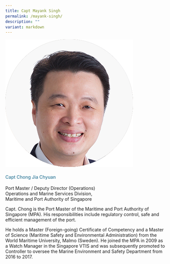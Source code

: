 ```yaml
---
title: Capt Mayank Singh
permalink: /mayank-singh/
description: ""
variant: markdown
---
```

<div class="row">
<div class="col is-3"><img src="/images/Speakers/chongjiachyuan.png"></div>
<div class="col is-9 speaker-details">
<h4>Capt Chong Jia Chyuan</h4>
<p>Port Master / Deputy Director (Operations)<br>Operations and Marine Services Division, <br>Maritime and Port Authority of Singapore</p>
<p>Capt. Chong is the Port Master of the Maritime and Port Authority of Singapore (MPA). His responsibilities include regulatory control, safe and efficient management of the port.</p>
<p>He holds a Master (Foreign-going) Certificate of Competency and a Master of Science (Maritime Safety and Environmental Administration) from the World Maritime University, Malmo (Sweden). He joined the MPA in 2009 as a Watch Manager in the Singapore VTIS and was subsequently promoted to Controller to oversee the Marine Environment and Safety Department from 2016 to 2017.</p>
</div>
</div>

<style type="text/css"> 
.is-left{
text-align: left;
}
h4{
font-weight: 500; 
color: #337B9A !important;
}
.speaker-details p { text-align: justified; }
</style>